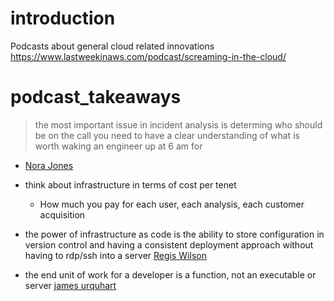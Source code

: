 # introduction
Podcasts about general cloud related innovations
https://www.lastweekinaws.com/podcast/screaming-in-the-cloud/

# podcast_takeaways

> the most important issue in incident analysis is determing who should be on the call
> you need to have a clear understanding of what is worth waking an engineer up at 6 am for
- [Nora Jones](https://www.lastweekinaws.com/podcast/screaming-in-the-cloud/a-chaos-engineering-jeli-sandwich-with-nora-jones/)



- think about infrastructure in terms of cost per tenet 
  - How much you pay for each user, each analysis, each customer acquisition
- the power of infrastructure as code is the ability to store configuration in version control and having a consistent deployment approach without having to rdp/ssh into a server
[Regis Wilson](https://www.lastweekinaws.com/podcast/screaming-in-the-cloud/reconnecting-with-an-old-boss-with-regis-wilson/)


- the end unit of work for a developer is a function, not an executable or server
[james urquhart](https://www.lastweekinaws.com/podcast/screaming-in-the-cloud/flow-architectures-the-future-of-streaming-data-with-james-urquhart/)